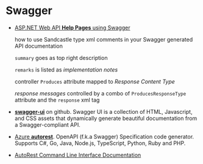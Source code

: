 # Swagger

+ [ASP.NET Web API **Help Pages** using Swagger](https://docs.microsoft.com/en-us/aspnet/core/tutorials/web-api-help-pages-using-swagger?tabs=visual-studio)
  
  how to use Sandcastle type xml comments in your Swagger generated API documentation
    
  `summary` goes as top right description

  `remarks` is listed as _implementation notes_

   controller `Produces` attribute mapped to _Response Content Type_

   _response messages_ controlled by a combo of `ProducesResponseType` attribute and the `response` xml tag


+ [**swagger-ui**](https://github.com/swagger-api/swagger-ui) on github. Swagger UI is a collection of HTML, Javascript, and CSS assets that dynamically generate beautiful documentation from a Swagger-compliant API.

+ [Azure **autorest**](https://github.com/Azure/autorest).  OpenAPI (f.k.a Swagger) Specification code generator. Supports C#, Go, Java, Node.js, TypeScript, Python, Ruby and PHP. 
+ [AutoRest Command Line Interface Documentation](https://github.com/Azure/autorest/blob/master/docs/user/cli.md)